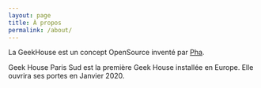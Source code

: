 ```yaml
---
layout: page
title: À propos
permalink: /about/
---
```


La GeekHouse est un concept OpenSource inventé par [Pha](https://github.com/pha).

Geek House Paris Sud est la première Geek House installée en Europe. Elle ouvrira ses portes en Janvier 2020.
